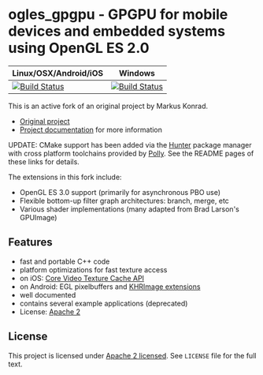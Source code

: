 # ogles_gpgpu - GPGPU for mobile devices and embedded systems using OpenGL ES 2.0

| Linux/OSX/Android/iOS                           | Windows                                             |
|-------------------------------------------------|-----------------------------------------------------|
| [![Build Status][travis_status]][travis_builds] | [![Build Status][appveyor_status]][appveyor_builds] |

[travis_status]: https://travis-ci.org/hunter-packages/ogles_gpgpu.svg?branch=hunter
[travis_builds]: https://travis-ci.org/hunter-packages/ogles_gpgpu

[appveyor_status]: https://ci.appveyor.com/api/projects/status/5t9i7mwbdvhqn21i/branch/hunter?svg=true
[appveyor_builds]: https://ci.appveyor.com/project/ruslo/ogles-gpgpu/branch/hunter

This is an active fork of an original project by Markus Konrad.  
* [Original project](https://github.com/internaut/ogles_gpgpu)
* [Project documentation](http://www.mkonrad.net/projects/ogles_gpgpu.html) for more information

UPDATE: CMake support has been added via the [Hunter](https://github.com/ruslo/hunter) package manager with cross platform toolchains provided by [Polly](https://github.com/ruslo/polly).  See the README pages of these links for details.

The extensions in this fork include:
* OpenGL ES 3.0 support (primarily for asynchronous PBO use)
* Flexible bottom-up filter graph architectures: branch, merge, etc
* Various shader implementations (many adapted from Brad Larson's GPUImage)

## Features

* fast and portable C++ code
* platform optimizations for fast texture access
 * on iOS: [Core Video Texture Cache API](http://allmybrain.com/2011/12/08/rendering-to-a-texture-with-ios-5-texture-cache-api/)
 * on Android: EGL pixelbuffers and [KHRImage extensions](http://snorp.net/2011/12/16/android-direct-texture.html)
* well documented
* contains several example applications (deprecated)
* License: [Apache 2](http://www.apache.org/licenses/LICENSE-2.0.txt)

## License

This project is licensed under [Apache 2 licensed](http://www.apache.org/licenses/LICENSE-2.0.txt). See `LICENSE` file for the full text.
